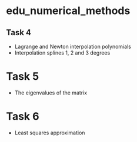 # edu_numerical_methods

## Task 4
- Lagrange and Newton interpolation polynomials
- Interpolation splines 1, 2 and 3 degrees

# Task 5
- The eigenvalues of the matrix

# Task 6
- Least squares approximation

